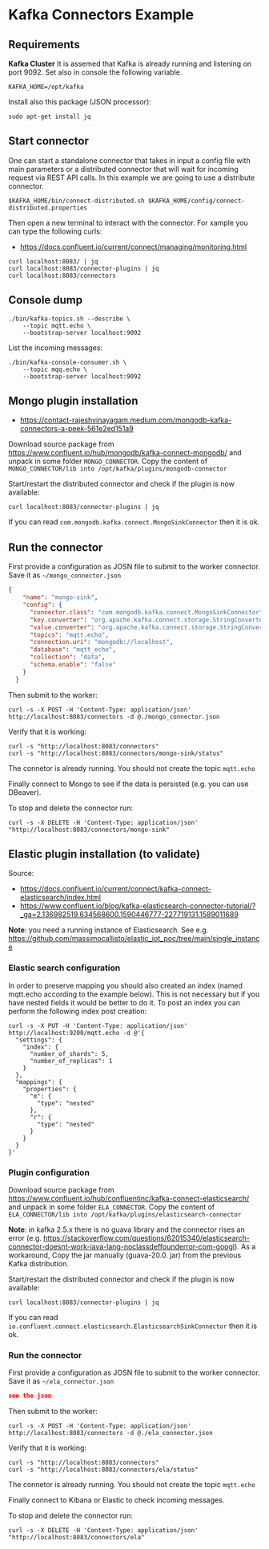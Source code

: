# Kafka Connectors Example

## Requirements

**Kafka Cluster**
It is assemed that Kafka is already running and listening on port 9092.
Set also in console the following variable.

    KAFKA_HOME=/opt/kafka
  
Install also this package (JSON processor):
    
    sudo apt-get install jq



## Start connector
One can start a standalone connector that takes in input a config file with main parameters or a distributed connector that will wait for incoming request via REST API calls. In this example we are going to use a distribute connector.

    $KAFKA_HOME/bin/connect-distributed.sh $KAFKA_HOME/config/connect-distributed.properties

Then open a new terminal to interact with the connector. For xample you can type the following curls:
- https://docs.confluent.io/current/connect/managing/monitoring.html

```
curl localhost:8083/ | jq
curl localhost:8083/connector-plugins | jq
curl localhost:8083/connectors
```

## Console dump

```
./bin/kafka-topics.sh --describe \
	--topic mqtt.echo \
	--bootstrap-server localhost:9092
```

List the incoming messages:

```
./bin/kafka-console-consumer.sh \
	--topic mqq.echo \
	--bootstrap-server localhost:9092
```

## Mongo plugin installation
- https://contact-rajeshvinayagam.medium.com/mongodb-kafka-connectors-a-peek-561e2ed151a9

Download source package from https://www.confluent.io/hub/mongodb/kafka-connect-mongodb/ and unpack in some folder `MONGO_CONNECTOR`.
Copy the content of `MONGO_CONNECTOR/lib into /opt/kafka/plugins/mongodb-connector`

Start/restart the distributed connector and check if the plugin is now available:

    curl localhost:8083/connector-plugins | jq

If you can read `com.mongodb.kafka.connect.MongoSinkConnector` then it is ok.

## Run the connector

First provide a configuration as JOSN file to submit to the worker connector. Save it as `~/mongo_connector.json`

```json
{
    "name": "mongo-sink",
    "config": {
      "connector.class": "com.mongodb.kafka.connect.MongoSinkConnector",
      "key.converter": "org.apache.kafka.connect.storage.StringConverter",
      "value.converter": "org.apache.kafka.connect.storage.StringConverter",
      "topics": "mqtt.echo",
      "connection.uri": "mongodb://localhost",
      "database": "mqtt_echo",
      "collection": "data",
      "schema.enable": "false"
    }
  }

```

Then submit to the worker:

    curl -s -X POST -H 'Content-Type: application/json' http://localhost:8083/connectors -d @./mongo_connector.json

Verify that it is working:

    curl -s "http://localhost:8083/connectors"
    curl -s "http://localhost:8083/connectors/mongo-sink/status"

The connetor is already running. You should not create the topic `mqtt.echo`

Finally connect to Mongo to see if the data is persisted (e.g. you can use DBeaver).

To stop and delete the connector run:

    curl -s -X DELETE -H 'Content-Type: application/json' "http://localhost:8083/connectors/mongo-sink"


## Elastic plugin installation (to validate)
Source:
- https://docs.confluent.io/current/connect/kafka-connect-elasticsearch/index.html
- https://www.confluent.io/blog/kafka-elasticsearch-connector-tutorial/?_ga=2.136982519.634568600.1590446777-227719131.1589011689

**Note**: you need a running instance of Elasticsearch. See e.g. https://github.com/massimocallisto/elastic_iot_poc/tree/main/single_instance

### Elastic search configuration
In order to preserve mapping you should also created an index (named mqtt.echo according to the example below). 
This is not necessary but if you have nested fields it would be better to do it.
To post an index you can perform the following index post creation:

```
curl -s -X PUT -H 'Content-Type: application/json' http://localhost:9200/mqtt.echo -d @'{
  "settings": {
    "index": {
      "number_of_shards": 5,
      "number_of_replicas": 1
    }
  },
  "mappings": {
    "properties": {
      "m": {
        "type": "nested"
      },
      "r": {
        "type": "nested"
      }
    }
  }
}'
```

### Plugin configuration

Download source package from https://www.confluent.io/hub/confluentinc/kafka-connect-elasticsearch/ and unpack in some folder `ELA_CONNECTOR`.
Copy the content of `ELA_CONNECTOR/lib into /opt/kafka/plugins/elasticsearch-connector`

**Note**: in kafka 2.5.x there is no guava library and the connector rises an error (e.g. https://stackoverflow.com/questions/62015340/elasticsearch-connector-doesnt-work-java-lang-noclassdeffounderror-com-googl). 
As a workaround, Copy the jar manually (guava-20.0. jar) from the previous Kafka distribution.

Start/restart the distributed connector and check if the plugin is now available:

    curl localhost:8083/connector-plugins | jq

If you can read `io.confluent.connect.elasticsearch.ElasticsearchSinkConnector` then it is ok.

### Run the connector

First provide a configuration as JOSN file to submit to the worker connector. Save it as `~/ela_connector.json`

```json
see the json

```

Then submit to the worker:

    curl -s -X POST -H 'Content-Type: application/json' http://localhost:8083/connectors -d @./ela_connector.json

Verify that it is working:

    curl -s "http://localhost:8083/connectors"
    curl -s "http://localhost:8083/connectors/ela/status"

The connetor is already running. You should not create the topic `mqtt.echo`

Finally connect to Kibana or Elastic to check incoming messages.

To stop and delete the connector run:

    curl -s -X DELETE -H 'Content-Type: application/json' "http://localhost:8083/connectors/ela"

